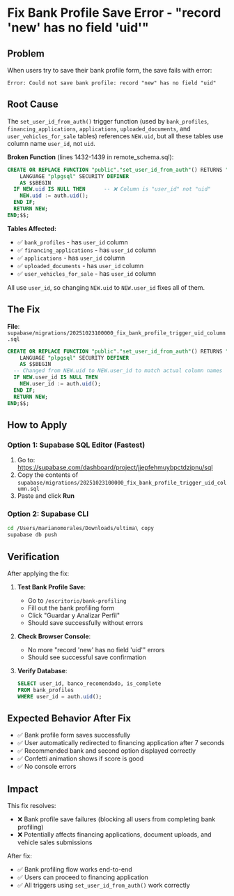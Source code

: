 # Fix Bank Profile Save Error - "record 'new' has no field 'uid'"

## Problem

When users try to save their bank profile form, the save fails with error:
```
Error: Could not save bank profile: record "new" has no field "uid"
```

## Root Cause

The `set_user_id_from_auth()` trigger function (used by `bank_profiles`, `financing_applications`, `applications`, `uploaded_documents`, and `user_vehicles_for_sale` tables) references `NEW.uid`, but all these tables use column name `user_id`, not `uid`.

**Broken Function** (lines 1432-1439 in remote_schema.sql):
```sql
CREATE OR REPLACE FUNCTION "public"."set_user_id_from_auth"() RETURNS "trigger"
    LANGUAGE "plpgsql" SECURITY DEFINER
    AS $$BEGIN
  IF NEW.uid IS NULL THEN      -- ❌ Column is "user_id" not "uid"
    NEW.uid := auth.uid();
  END IF;
  RETURN NEW;
END;$$;
```

**Tables Affected:**
- ✅ `bank_profiles` - has `user_id` column
- ✅ `financing_applications` - has `user_id` column
- ✅ `applications` - has `user_id` column
- ✅ `uploaded_documents` - has `user_id` column
- ✅ `user_vehicles_for_sale` - has `user_id` column

All use `user_id`, so changing `NEW.uid` to `NEW.user_id` fixes all of them.

## The Fix

**File**: `supabase/migrations/20251023100000_fix_bank_profile_trigger_uid_column.sql`

```sql
CREATE OR REPLACE FUNCTION "public"."set_user_id_from_auth"() RETURNS "trigger"
    LANGUAGE "plpgsql" SECURITY DEFINER
    AS $$BEGIN
  -- Changed from NEW.uid to NEW.user_id to match actual column names
  IF NEW.user_id IS NULL THEN
    NEW.user_id := auth.uid();
  END IF;
  RETURN NEW;
END;$$;
```

## How to Apply

### Option 1: Supabase SQL Editor (Fastest)

1. Go to: https://supabase.com/dashboard/project/jjepfehmuybpctdzipnu/sql
2. Copy the contents of `supabase/migrations/20251023100000_fix_bank_profile_trigger_uid_column.sql`
3. Paste and click **Run**

### Option 2: Supabase CLI

```bash
cd /Users/marianomorales/Downloads/ultima\ copy
supabase db push
```

## Verification

After applying the fix:

1. **Test Bank Profile Save**:
   - Go to `/escritorio/bank-profiling`
   - Fill out the bank profiling form
   - Click "Guardar y Analizar Perfil"
   - Should save successfully without errors

2. **Check Browser Console**:
   - No more "record 'new' has no field 'uid'" errors
   - Should see successful save confirmation

3. **Verify Database**:
   ```sql
   SELECT user_id, banco_recomendado, is_complete
   FROM bank_profiles
   WHERE user_id = auth.uid();
   ```

## Expected Behavior After Fix

- ✅ Bank profile form saves successfully
- ✅ User automatically redirected to financing application after 7 seconds
- ✅ Recommended bank and second option displayed correctly
- ✅ Confetti animation shows if score is good
- ✅ No console errors

## Impact

This fix resolves:
- ❌ Bank profile save failures (blocking all users from completing bank profiling)
- ❌ Potentially affects financing applications, document uploads, and vehicle sales submissions

After fix:
- ✅ Bank profiling flow works end-to-end
- ✅ Users can proceed to financing application
- ✅ All triggers using `set_user_id_from_auth()` work correctly
